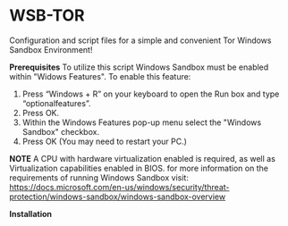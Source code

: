 # WSB-TOR
 Configuration and script files for a simple and convenient Tor Windows Sandbox Environment!
 
 **Prerequisites**
 To utilize this script Windows Sandbox must be enabled within "Widows Features".
 To enable this feature:
 1. Press “Windows + R” on your keyboard to open the Run box and type “optionalfeatures”.
 2. Press OK.
 3. Within the Windows Features pop-up menu select the "Windows Sandbox" checkbox. 
 4. Press OK (You may need to restart your PC.)
 
 **NOTE** A CPU with hardware virtualization enabled is required, as well as Virtualization capabilities enabled in BIOS.
 for more information on the requirements of running Windows Sandbox visit: https://docs.microsoft.com/en-us/windows/security/threat-protection/windows-sandbox/windows-sandbox-overview
 
 **Installation**
 
 
